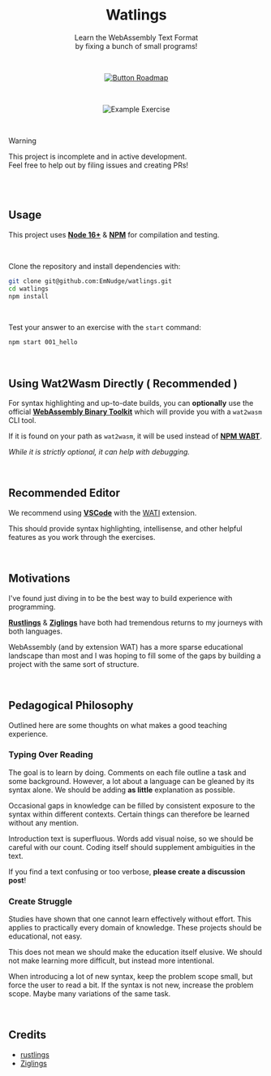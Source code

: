 
<div align = center >

# Watlings

Learn the WebAssembly Text Format  
by fixing a bunch of small programs!

<br>

[![Button Roadmap]][Roadmap]

<br>

![Example Exercise]

</div>

<br>

> [!WARNING]
> This project is incomplete and in active development.  
> Feel free to help out by filing issues and creating PRs!


<br>
<br>

## Usage

This project uses **[Node 16+]** & **[NPM]** for compilation and testing.

<br>

Clone the repository and install dependencies with:

```sh
git clone git@github.com:EmNudge/watlings.git
cd watlings
npm install
```

<br>

Test your answer to an exercise with the `start` command:

```sh
npm start 001_hello
```

<br>

## Using Wat2Wasm Directly ( Recommended )

For syntax highlighting and up-to-date builds, you can **optionally** use the official **[WebAssembly Binary Toolkit][WABT]** which will provide you with a `wat2wasm` CLI tool.

If it is found on your path as `wat2wasm`, it will be used instead of **[NPM WABT]**.

*While it is strictly optional, it can help with debugging.*

<br>

## Recommended Editor

We recommend using **[VSCode]** with the [WATI]() extension.

This should provide syntax highlighting, intellisense, and other helpful features as you work through the exercises.

<br>

## Motivations

I've found just diving in to be the best way to build experience with programming. 

**[Rustlings]** & **[Ziglings]** have both had tremendous returns to my journeys with both languages.

WebAssembly (and by extension WAT) has a more sparse educational landscape than most and I was hoping to fill some of the gaps by building a project with the same sort of structure.

<br>

## Pedagogical Philosophy

Outlined here are some thoughts on what makes a good teaching experience.

### Typing Over Reading

The goal is to learn by doing. Comments on each file outline a task and some background. However, a lot about a language can be gleaned by its syntax alone. We should be adding **as little** explanation as possible. 

Occasional gaps in knowledge can be filled by consistent exposure to the syntax within different contexts. Certain things can therefore be learned without any mention.

Introduction text is superfluous. Words add visual noise, so we should be careful with our count. Coding itself should supplement ambiguities in the text.

If you find a text confusing or too verbose, **please create a discussion post**!

### Create Struggle

Studies have shown that one cannot learn effectively without effort. This applies to practically every domain of knowledge. These projects should be educational, not easy.

This does not mean we should make the education itself elusive. We should not make learning more difficult, but instead more intentional.

When introducing a lot of new syntax, keep the problem scope small, but force the user to read a bit. If the syntax is not new, increase the problem scope. Maybe many variations of the same task.

<br>

## Credits

- [rustlings](https://github.com/rust-lang/rustlings)
- [Ziglings](https://github.com/ratfactor/ziglings)


<!----------------------------------------------------------------------------->

[Example Exercise]:https://github.com/EmNudge/watlings/assets/24513691/a777c665-fd13-4422-a570-2d3669b0ee94

[NPM WABT]: https://www.npmjs.com/package/wabt
[VSCode]: https://code.visualstudio.com
[WATI]: https://github.com/NateLevin1/wati
[WABT]: https://github.com/WebAssembly/wabt
[Node 16+]: https://nodejs.org/en
[NPM]: https://www.npmjs.com/

[Roadmap]: https://github.com/users/EmNudge/projects/1

[Button Roadmap]: https://img.shields.io/badge/Roadmap-19A974?style=for-the-badge&logoColor=white&logo=openstreetmap

[Rustlings]: https://github.com/rust-lang/rustlings
[ziglings]: https://github.com/ratfactor/ziglings